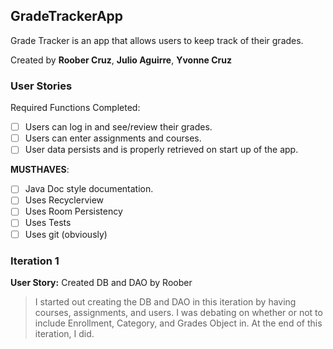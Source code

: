 ## GradeTrackerApp

Grade Tracker is an app that allows users to keep track of their grades.

Created by **Roober Cruz**, **Julio Aguirre**, **Yvonne Cruz**

### User Stories

Required Functions Completed:
* [ ] Users can log in and see/review their grades.
* [ ] Users can enter assignments and courses.
* [ ] User data persists and is properly retrieved on start up of the app.

**MUSTHAVES**:
* [ ] Java Doc style documentation.
* [ ] Uses Recyclerview
* [ ] Uses Room Persistency
* [ ] Uses Tests
* [ ] Uses git (obviously)

### Iteration 1

**User Story:** Created DB and DAO by Roober
> I started out creating the DB and DAO in this iteration by having courses, assignments, and users.
> I was debating on whether or not to include Enrollment, Category, and Grades Object in. At the end of this iteration, I did.
